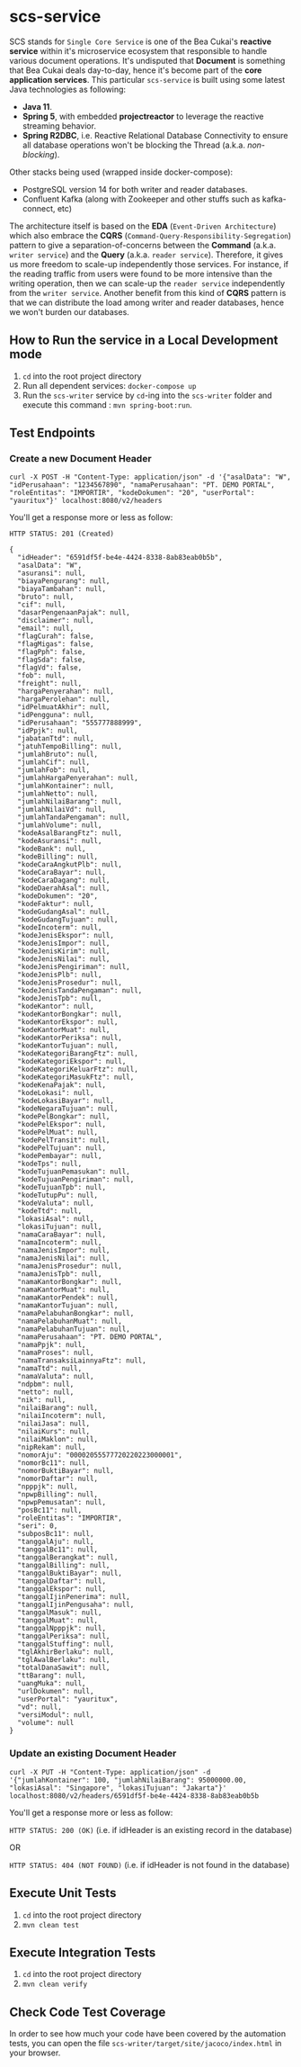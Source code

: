 # scs-service

SCS stands for `Single Core Service` is one of the Bea Cukai's **reactive service** within it's microservice ecosystem that responsible to handle various document operations.
It's undisputed that **Document** is something that Bea Cukai deals day-to-day, hence it's become part of the **core application services**. 
This particular `scs-service` is built using some latest Java technologies as following:
- **Java 11**.
- **Spring 5**, with embedded **projectreactor** to leverage the reactive streaming behavior.
- **Spring R2DBC**, i.e. Reactive Relational Database Connectivity to ensure all database operations won't be blocking the Thread (a.k.a. *non-blocking*).

Other stacks being used (wrapped inside docker-compose):
- PostgreSQL version 14 for both writer and reader databases.
- Confluent Kafka (along with Zookeeper and other stuffs such as kafka-connect, etc) 

The architecture itself is based on the **EDA** (`Event-Driven Architecture`) which also embrace the **CQRS** (`Command-Query-Responsibility-Segregation`) pattern to give a separation-of-concerns between the **Command** (a.k.a. `writer service`) and the **Query** (a.k.a. `reader service`).
Therefore, it gives us more freedom to scale-up independently those services. For instance, if the reading traffic from users were found to be more intensive than the writing operation, then we can scale-up the `reader service` independently from the `writer service`. 
Another benefit from this kind of **CQRS** pattern is that we can distribute the load among writer and reader databases, hence we won't burden our databases.

## How to Run the service in a Local Development mode

1. `cd` into the root project directory
2. Run all dependent services: `docker-compose up`
3. Run the `scs-writer` service by `cd`-ing into the `scs-writer` folder and execute this command : `mvn spring-boot:run`.

## Test Endpoints

### Create a new Document Header

```
curl -X POST -H "Content-Type: application/json" -d '{"asalData": "W", "idPerusahaan": "1234567890", "namaPerusahaan": "PT. DEMO PORTAL", "roleEntitas": "IMPORTIR", "kodeDokumen": "20", "userPortal": "yauritux"}' localhost:8080/v2/headers
```

You'll get a response more or less as follow:

`HTTP STATUS: 201 (Created)`

```
{
  "idHeader": "6591df5f-be4e-4424-8338-8ab83eab0b5b",
  "asalData": "W",
  "asuransi": null,
  "biayaPengurang": null,
  "biayaTambahan": null,
  "bruto": null,
  "cif": null,
  "dasarPengenaanPajak": null,
  "disclaimer": null,
  "email": null,
  "flagCurah": false,
  "flagMigas": false,
  "flagPph": false,
  "flagSda": false,
  "flagVd": false,
  "fob": null,
  "freight": null,
  "hargaPenyerahan": null,
  "hargaPerolehan": null,
  "idPelmuatAkhir": null,
  "idPengguna": null,
  "idPerusahaan": "555777888999",
  "idPpjk": null,
  "jabatanTtd": null,
  "jatuhTempoBilling": null,
  "jumlahBruto": null,
  "jumlahCif": null,
  "jumlahFob": null,
  "jumlahHargaPenyerahan": null,
  "jumlahKontainer": null,
  "jumlahNetto": null,
  "jumlahNilaiBarang": null,
  "jumlahNilaiVd": null,
  "jumlahTandaPengaman": null,
  "jumlahVolume": null,
  "kodeAsalBarangFtz": null,
  "kodeAsuransi": null,
  "kodeBank": null,
  "kodeBilling": null,
  "kodeCaraAngkutPlb": null,
  "kodeCaraBayar": null,
  "kodeCaraDagang": null,
  "kodeDaerahAsal": null,
  "kodeDokumen": "20",
  "kodeFaktur": null,
  "kodeGudangAsal": null,
  "kodeGudangTujuan": null,
  "kodeIncoterm": null,
  "kodeJenisEkspor": null,
  "kodeJenisImpor": null,
  "kodeJenisKirim": null,
  "kodeJenisNilai": null,
  "kodeJenisPengiriman": null,
  "kodeJenisPlb": null,
  "kodeJenisProsedur": null,
  "kodeJenisTandaPengaman": null,
  "kodeJenisTpb": null,
  "kodeKantor": null,
  "kodeKantorBongkar": null,
  "kodeKantorEkspor": null,
  "kodeKantorMuat": null,
  "kodeKantorPeriksa": null,
  "kodeKantorTujuan": null,
  "kodeKategoriBarangFtz": null,
  "kodeKategoriEkspor": null,
  "kodeKategoriKeluarFtz": null,
  "kodeKategoriMasukFtz": null,
  "kodeKenaPajak": null,
  "kodeLokasi": null,
  "kodeLokasiBayar": null,
  "kodeNegaraTujuan": null,
  "kodePelBongkar": null,
  "kodePelEkspor": null,
  "kodePelMuat": null,
  "kodePelTransit": null,
  "kodePelTujuan": null,
  "kodePembayar": null,
  "kodeTps": null,
  "kodeTujuanPemasukan": null,
  "kodeTujuanPengiriman": null,
  "kodeTujuanTpb": null,
  "kodeTutupPu": null,
  "kodeValuta": null,
  "kodeTtd": null,
  "lokasiAsal": null,
  "lokasiTujuan": null,
  "namaCaraBayar": null,
  "namaIncoterm": null,
  "namaJenisImpor": null,
  "namaJenisNilai": null,
  "namaJenisProsedur": null,
  "namaJenisTpb": null,
  "namaKantorBongkar": null,
  "namaKantorMuat": null,
  "namaKantorPendek": null,
  "namaKantorTujuan": null,
  "namaPelabuhanBongkar": null,
  "namaPelabuhanMuat": null,
  "namaPelabuhanTujuan": null,
  "namaPerusahaan": "PT. DEMO PORTAL",
  "namaPpjk": null,
  "namaProses": null,
  "namaTransaksiLainnyaFtz": null,
  "namaTtd": null,
  "namaValuta": null,
  "ndpbm": null,
  "netto": null,
  "nik": null,
  "nilaiBarang": null,
  "nilaiIncoterm": null,
  "nilaiJasa": null,
  "nilaiKurs": null,
  "nilaiMaklon": null,
  "nipRekam": null,
  "nomorAju": "00002055577720220223000001",
  "nomorBc11": null,
  "nomorBuktiBayar": null,
  "nomorDaftar": null,
  "npppjk": null,
  "npwpBilling": null,
  "npwpPemusatan": null,
  "posBc11": null,
  "roleEntitas": "IMPORTIR",
  "seri": 0,
  "subposBc11": null,
  "tanggalAju": null,
  "tanggalBc11": null,
  "tanggalBerangkat": null,
  "tanggalBilling": null,
  "tanggalBuktiBayar": null,
  "tanggalDaftar": null,
  "tanggalEkspor": null,
  "tanggalIjinPenerima": null,
  "tanggalIjinPengusaha": null,
  "tanggalMasuk": null,
  "tanggalMuat": null,
  "tanggalNpppjk": null,
  "tanggalPeriksa": null,
  "tanggalStuffing": null,
  "tglAkhirBerlaku": null,
  "tglAwalBerlaku": null,
  "totalDanaSawit": null,
  "ttBarang": null,
  "uangMuka": null,
  "urlDokumen": null,
  "userPortal": "yauritux",
  "vd": null,
  "versiModul": null,
  "volume": null
}
```

### Update an existing Document Header

```
curl -X PUT -H "Content-Type: application/json" -d '{"jumlahKontainer": 100, "jumlahNilaiBarang": 95000000.00, "lokasiAsal": "Singapore", "lokasiTujuan": "Jakarta"}' localhost:8080/v2/headers/6591df5f-be4e-4424-8338-8ab83eab0b5b
```

You'll get a response more or less as follow:

`HTTP STATUS: 200 (OK)` (i.e. if idHeader is an existing record in the database)

OR

`HTTP STATUS: 404 (NOT FOUND)` (i.e. if idHeader is not found in the database)

## Execute Unit Tests

1. `cd` into the root project directory
2. `mvn clean test`

## Execute Integration Tests

1. `cd` into the root project directory
2. `mvn clean verify`

## Check Code Test Coverage

In order to see how much your code have been covered by the automation tests, you can open the file `scs-writer/target/site/jacoco/index.html` in your browser.

